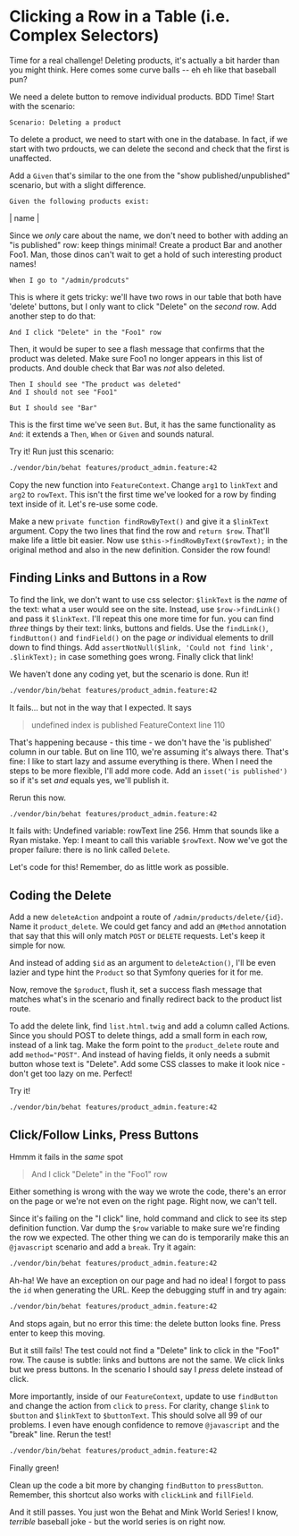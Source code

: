# Clicking a Row in a Table (i.e. Complex Selectors)

Time for a real challenge! Deleting products, it's actually a bit harder than you
might think. Here comes some curve balls -- eh eh like that baseball pun?

We need a delete button to remove individual products. BDD Time! Start with the
scenario:

    Scenario: Deleting a product

To delete a product, we need to start with one in the database. In fact, if we start
with two prdoucts, we can delete the second and check that the first is unaffected.

Add a `Given` that's similar to the one from the "show published/unpublished" scenario,
but with a slight difference.

    Given the following products exist:
   | name |

Since we *only* care about the name, we don't need to bother with adding an "is published"
row: keep things minimal! Create a product Bar and another Foo1. Man, those dinos
can't wait to get a hold of such interesting product names!

    When I go to "/admin/prodcuts" 

This is where it gets tricky: we'll have two rows in our table that both have 'delete'
buttons, but I only want to click "Delete" on the *second* row. Add another step
to do that:

    And I click "Delete" in the "Foo1" row

Then, it would be super to see a flash message that confirms that the product was
deleted. Make sure Foo1 no longer appears in this list of products. And double check
that Bar was *not* also deleted.

    Then I should see "The product was deleted"
    And I should not see "Foo1"

    But I should see "Bar"

This is the first time we've seen `But`. But, it has the same functionality as `And`:
it extends a `Then`, `When` or `Given` and sounds natural. 

Try it! Run just this scenario:

```bash
./vendor/bin/behat features/product_admin.feature:42
```

Copy the new function into `FeatureContext`. Change `arg1` to `linkText` and `arg2`
to `rowText`. This isn't the first time we've looked for a row by finding text inside
of it. Let's re-use some code.

Make a new `private function findRowByText()` and give it a `$linkText` argument.
Copy the two lines that find the row and `return $row`. That'll make life a little
bit easier. Now use `$this->findRowByText($rowText);` in the original method and
also in the new definition. Consider the row found!

## Finding Links and Buttons in a Row

To find the link, we don't want to use css selector: `$linkText` is the *name* of
the text: what a user would see on the site. Instead, use `$row->findLink()` and
pass it `$linkText`. I'll repeat this one more time for fun. you can find *three*
things by their text: links, buttons and fields. Use the `findLink()`, `findButton()`
and `findField()` on the page *or* individual elements to drill down to find things.
Add `assertNotNull($link, 'Could not find link', .$linkText);` in case something 
goes wrong. Finally click that link!

We haven't done any coding yet, but the scenario is done. Run it!

```bash
./vendor/bin/behat features/product_admin.feature:42
```

It fails... but not in the way that I expected. It says

> undefined index is published FeatureContext line 110

That's happening because - this time - we don't have the 'is published' column in
our table. But on line 110, we're assuming it's always there. That's fine: I like
to start lazy and assume everything is there. When I need the steps to be more flexible,
I'll add more code. Add an `isset('is published')` so if it's set *and* equals yes,
we'll publish it.

Rerun this now.

```bash
./vendor/bin/behat features/product_admin.feature:42
```

It fails with: Undefined variable: rowText line 256. Hmm that sounds like a Ryan
mistake. Yep: I meant to call this variable `$rowText`. Now we've got the proper
failure: there is no link called `Delete`.

Let's code for this! Remember, do as little work as possible.

## Coding the Delete

Add a new `deleteAction` andpoint a route of `/admin/products/delete/{id}`. Name
it `product_delete`. We could get fancy and add an `@Method` annotation that say
that this will only match `POST` or `DELETE` requests. Let's keep it simple for now.

And instead of adding `$id` as an argument to `deleteAction()`, I'll be even lazier
and type hint the `Product` so that Symfony queries for it for me.

Now, remove the `$product`, flush it, set a success flash message that matches what's
in the scenario and finally redirect back to the product list route.

To add the delete link, find `list.html.twig` and add a column called Actions. Since
you should POST to delete things, add a small form in each row, instead of a link
tag. Make the form point to the `product_delete` route and add `method="POST"`. And
instead of having fields, it only needs a submit button whose text is "Delete".
Add some CSS classes to make it look nice - don't get too lazy on me. Perfect!

Try it!

```bash
./vendor/bin/behat features/product_admin.feature:42
```

## Click/Follow Links, Press Buttons

Hmmm it fails in the *same* spot

> And I click "Delete" in the "Foo1" row

Either something is wrong with the way we wrote the code, there's an error on the
page or we're not even on the right page. Right now, we can't tell.

Since it's failing on the "I click" line, hold command and click to see its step
definition function. Var dump the `$row` variable to make sure we're finding the
row we expected. The other thing we can do is temporarily make this an `@javascript`
scenario and add a `break`. Try it again:

```bash
./vendor/bin/behat features/product_admin.feature:42
```

Ah-ha! We have an exception on our page and had no idea! I forgot to pass the `id`
when generating the URL. Keep the debugging stuff in and try again:

```bash
./vendor/bin/behat features/product_admin.feature:42
```

And stops again, but no error this time: the delete button looks fine. Press enter
to keep this moving. 

But it still fails! The test could not find a "Delete" link to click in the "Foo1"
row. The cause is subtle: links and buttons are not the same. We click links but
we press buttons. In the scenario I should say I *press* delete instead of click. 

More importantly, inside of our `FeatureContext`, update to use `findButton` and
change the action from `click` to `press`. For clarity, change `$link` to `$button`
and `$linkText` to `$buttonText`. This should solve all 99 of our problems. I even
have enough confidence to remove `@javascript` and the "break" line. Rerun the test!

```bash
./vendor/bin/behat features/product_admin.feature:42
```

Finally green!

Clean up the code a bit more by changing `findButton` to `pressButton`. Remember,
this shortcut also works with `clickLink` and `fillField`.

And it still passes. You just won the Behat and Mink World Series! I know, *terrible*
baseball joke - but the world series is on right now.
